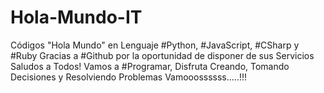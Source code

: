 # Hola-Mundo-IT
Códigos "Hola Mundo" en Lenguaje #Python, #JavaScript, #CSharp y #Ruby
Gracias a #Github por la oportunidad de disponer de sus Servicios
Saludos a Todos! Vamos a #Programar, Disfruta Creando, Tomando Decisiones y Resolviendo Problemas
Vamooossssss.....!!!
